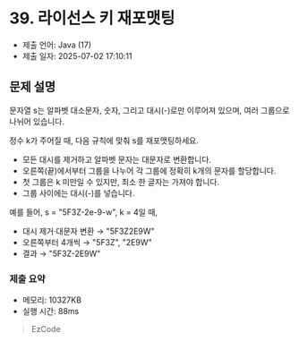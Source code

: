 # 39. 라이선스 키 재포맷팅
- 제출 언어: Java (17)
- 제출 일자: 2025-07-02 17:10:11

## 문제 설명
문자열 s는 알파벳 대소문자, 숫자, 그리고 대시(-)로만 이루어져 있으며, 여러 그룹으로 나뉘어 있습니다.

정수 k가 주어질 때, 다음 규칙에 맞춰 s를 재포맷팅하세요.
- 모든 대시를 제거하고 알파벳 문자는 대문자로 변환합니다.
- 오른쪽(끝)에서부터 그룹을 나누어 각 그룹에 정확히 k개의 문자를 할당합니다.
- 첫 그룹은 k 미만일 수 있지만, 최소 한 글자는 가져야 합니다.
- 그룹 사이에는 대시(-)를 넣습니다.

예를 들어, s = "5F3Z-2e-9-w", k = 4일 때,
- 대시 제거·대문자 변환 → "5F3Z2E9W"
- 오른쪽부터 4개씩 → "5F3Z", "2E9W"
- 결과 → "5F3Z-2E9W"


### 제출 요약
- 메모리: 10327KB
- 실행 시간: 88ms

> EzCode
